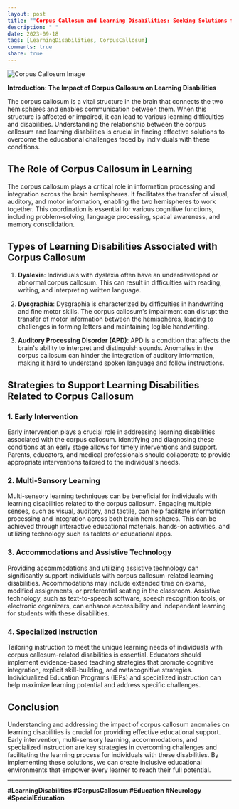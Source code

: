 ```yaml
---
layout: post
title: ""Corpus Callosum and Learning Disabilities: Seeking Solutions for Educational Challenges""
description: " "
date: 2023-09-18
tags: [LearningDisabilities, CorpusCallosum]
comments: true
share: true
---
```


![Corpus Callosum Image](https://www.example.com/image.jpg)

**Introduction: The Impact of Corpus Callosum on Learning Disabilities**

The corpus callosum is a vital structure in the brain that connects the two hemispheres and enables communication between them. When this structure is affected or impaired, it can lead to various learning difficulties and disabilities. Understanding the relationship between the corpus callosum and learning disabilities is crucial in finding effective solutions to overcome the educational challenges faced by individuals with these conditions.

## The Role of Corpus Callosum in Learning

The corpus callosum plays a critical role in information processing and integration across the brain hemispheres. It facilitates the transfer of visual, auditory, and motor information, enabling the two hemispheres to work together. This coordination is essential for various cognitive functions, including problem-solving, language processing, spatial awareness, and memory consolidation.

## Types of Learning Disabilities Associated with Corpus Callosum

1. **Dyslexia**: Individuals with dyslexia often have an underdeveloped or abnormal corpus callosum. This can result in difficulties with reading, writing, and interpreting written language.

2. **Dysgraphia**: Dysgraphia is characterized by difficulties in handwriting and fine motor skills. The corpus callosum's impairment can disrupt the transfer of motor information between the hemispheres, leading to challenges in forming letters and maintaining legible handwriting.

3. **Auditory Processing Disorder (APD)**: APD is a condition that affects the brain's ability to interpret and distinguish sounds. Anomalies in the corpus callosum can hinder the integration of auditory information, making it hard to understand spoken language and follow instructions.

## Strategies to Support Learning Disabilities Related to Corpus Callosum

### 1. Early Intervention

Early intervention plays a crucial role in addressing learning disabilities associated with the corpus callosum. Identifying and diagnosing these conditions at an early stage allows for timely interventions and support. Parents, educators, and medical professionals should collaborate to provide appropriate interventions tailored to the individual's needs.

### 2. Multi-Sensory Learning

Multi-sensory learning techniques can be beneficial for individuals with learning disabilities related to the corpus callosum. Engaging multiple senses, such as visual, auditory, and tactile, can help facilitate information processing and integration across both brain hemispheres. This can be achieved through interactive educational materials, hands-on activities, and utilizing technology such as tablets or educational apps.

### 3. Accommodations and Assistive Technology

Providing accommodations and utilizing assistive technology can significantly support individuals with corpus callosum-related learning disabilities. Accommodations may include extended time on exams, modified assignments, or preferential seating in the classroom. Assistive technology, such as text-to-speech software, speech recognition tools, or electronic organizers, can enhance accessibility and independent learning for students with these disabilities.

### 4. Specialized Instruction

Tailoring instruction to meet the unique learning needs of individuals with corpus callosum-related disabilities is essential. Educators should implement evidence-based teaching strategies that promote cognitive integration, explicit skill-building, and metacognitive strategies. Individualized Education Programs (IEPs) and specialized instruction can help maximize learning potential and address specific challenges.

## Conclusion

Understanding and addressing the impact of corpus callosum anomalies on learning disabilities is crucial for providing effective educational support. Early intervention, multi-sensory learning, accommodations, and specialized instruction are key strategies in overcoming challenges and facilitating the learning process for individuals with these disabilities. By implementing these solutions, we can create inclusive educational environments that empower every learner to reach their full potential.

---

**#LearningDisabilities #CorpusCallosum #Education #Neurology #SpecialEducation**